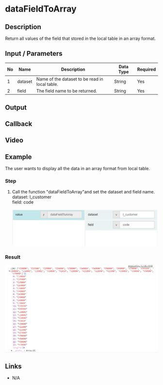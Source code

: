 ﻿# dataFieldToArray

## Description

Return all values of the field that stored in the local table in an array format.

## Input / Parameters

| No | Name | Description | Data Type | Required |
| ------ | ------ | ------ |------ | ------ |
| 1 | dataset | Name of the dataset to be read in local table. | String | Yes  |
| 2 | field | The field name to be returned. | String | Yes  |

## Output

## Callback

## Video

## Example

The user wants to display all the data in an array format from local table.

### Step

1. Call the function "dataFieldToArray"and set the dataset and field name.
   <br>
   dataset: l_customer<br>
   field: code<br>
   
    ![](./dataFieldToArray-step-1.png)
   
  
### Result

 ![](./dataFieldToArray-result-1.png)

## Links

- N/A